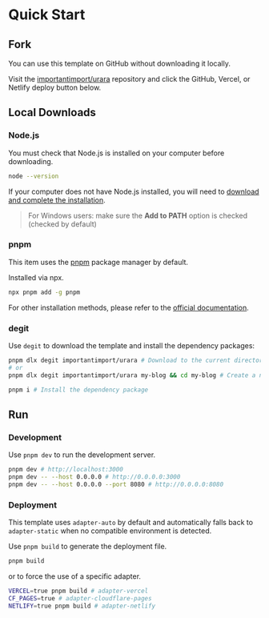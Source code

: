 # Quick Start

## Fork

You can use this template on GitHub without downloading it locally.

Visit the [importantimport/urara](https://github.com/importantimport/urara) repository and click the GitHub, Vercel, or Netlify deploy button below.

## Local Downloads

### Node.js

You must check that Node.js is installed on your computer before downloading.

```bash
node --version
```

If your computer does not have Node.js installed, you will need to [download and complete the installation](https://nodejs.org/zh-tw/download).

> For Windows users: make sure the **Add to PATH** option is checked (checked by default)

### pnpm

This item uses the [pnpm](https://pnpm.io/zh) package manager by default.

Installed via npx.

```bash
npx pnpm add -g pnpm
```

For other installation methods, please refer to the [official documentation](https://pnpm.io/zh/installation).

### degit

Use `degit` to download the template and install the dependency packages: 

```bash
pnpm dlx degit importantimport/urara # Download to the current directory
# or
pnpm dlx degit importantimport/urara my-blog && cd my-blog # Create a new my-blog in the current directory and download it to that folder, then go to

pnpm i # Install the dependency package
```

## Run

### Development

Use `pnpm dev` to run the development server.

```bash
pnpm dev # http://localhost:3000
pnpm dev -- --host 0.0.0.0 # http://0.0.0.0:3000
pnpm dev -- --host 0.0.0.0 --port 8080 # http://0.0.0.0:8080
```

### Deployment

This template uses `adapter-auto` by default and automatically falls back to `adapter-static` when no compatible environment is detected.

Use `pnpm build` to generate the deployment file.

```bash
pnpm build
```

or to force the use of a specific adapter.

```bash
VERCEL=true pnpm build # adapter-vercel
CF_PAGES=true # adapter-cloudflare-pages
NETLIFY=true pnpm build # adapter-netlify
```